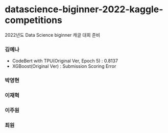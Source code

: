 # datascience-biginner-2022-kaggle-competitions
2022년도 Data Science biginner 캐글 대회 준비

### 김예나


- CodeBert with TPU(Original Ver, Epoch 5) : 0.8137
- XGBoost(Original Ver) : Submission Scoring Error


### 박영현


### 이재혁


### 이주원


### 최원
